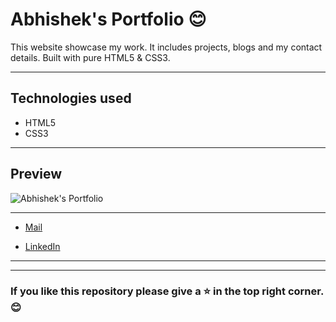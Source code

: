 # Abhishek's Portfolio 😊

This website showcase my work. It includes projects, blogs and my contact details. Built with pure HTML5 & CSS3. 

---
## Technologies used
* HTML5
* CSS3

---
## Preview
![Abhishek's Portfolio](/images/portfolio.png "Abhishek's Portfolio")

---


- <a href="abhi784pat@gmail.com" target="_top">Mail</a>



- [LinkedIn](https://linkedin.com/in/aman11s "Aman's LinkedIn")

---



---

### If you like this repository please give a ⭐ in the top right corner. 😊

